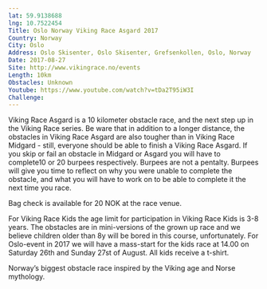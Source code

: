 ```yaml
---
lat: 59.9138688
lng: 10.7522454
Title: Oslo Norway Viking Race Asgard 2017
Country: Norway
City: Oslo
Address: Oslo Skisenter, Oslo Skisenter, Grefsenkollen, Oslo, Norway
Date: 2017-08-27
Site: http://www.vikingrace.no/events
Length: 10km
Obstacles: Unknown
Youtube: https://www.youtube.com/watch?v=tDa2T95iW3I
Challenge:
---
```


Viking Race Asgard is a 10 kilometer obstacle race, and the next step up in the Viking Race series. Be ware that in addition to a longer distance, the obstacles in Viking Race Asgard are also tougher than in Viking Race Midgard - still, everyone should be able to finish a Viking Race Asgard.
If you skip or fail an obstacle in Midgard or Asgard you will have to complete10 or 20 burpees respectively. Burpees are not a pentalty. Burpees will give you time to reflect on why you were unable to complete the obstacle, and what you will have to work on to be able to complete it the next time you race.

Bag check is available for 20 NOK at the race venue.

For Viking Race Kids the age limit for participation in Viking Race Kids is 3-8 years. The obstacles are in mini-versions of the grown up race and we believe children older than 8y will be bored in this course, unfortunately. For Oslo-event in 2017 we will have a mass-start for the kids race at 14.00 on Saturday 26th and Sunday 27st of August. All kids receive a t-shirt.

Norway’s biggest obstacle race inspired by the Viking age and Norse mythology.
